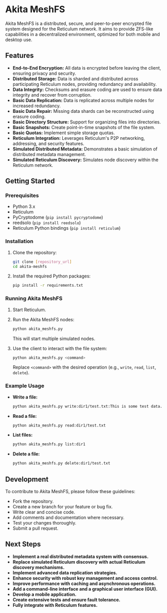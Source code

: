 # Akita MeshFS

Akita MeshFS is a distributed, secure, and peer-to-peer encrypted file system designed for the Reticulum network. It aims to provide ZFS-like capabilities in a decentralized environment, optimized for both mobile and desktop use.

## Features

* **End-to-End Encryption:** All data is encrypted before leaving the client, ensuring privacy and security.
* **Distributed Storage:** Data is sharded and distributed across participating Reticulum nodes, providing redundancy and availability.
* **Data Integrity:** Checksums and erasure coding are used to ensure data integrity and recover from corruption.
* **Basic Data Replication:** Data is replicated across multiple nodes for increased redundancy.
* **Basic Data Repair:** Missing data shards can be reconstructed using erasure coding.
* **Basic Directory Structure:** Support for organizing files into directories.
* **Basic Snapshots:** Create point-in-time snapshots of the file system.
* **Basic Quotas:** Implement simple storage quotas.
* **Reticulum Integration:** Leverages Reticulum's P2P networking, addressing, and security features.
* **Simulated Distributed Metadata:** Demonstrates a basic simulation of distributed metadata management.
* **Simulated Reticulum Discovery:** Simulates node discovery within the Reticulum network.

## Getting Started

### Prerequisites

* Python 3.x
* Reticulum
* PyCryptodome (`pip install pycryptodome`)
* reedsolo (`pip install reedsolo`)
* Reticulum Python bindings (`pip install reticulum`)

### Installation

1.  Clone the repository:

    ```bash
    git clone [repository_url]
    cd akita-meshfs
    ```

2.  Install the required Python packages:

    ```bash
    pip install -r requirements.txt
    ```

### Running Akita MeshFS

1.  Start Reticulum.

2.  Run the Akita MeshFS nodes:

    ```bash
    python akita_meshfs.py
    ```

    This will start multiple simulated nodes.

3.  Use the client to interact with the file system:

    ```bash
    python akita_meshfs.py <command>
    ```

    Replace `<command>` with the desired operation (e.g., `write`, `read`, `list`, `delete`).

### Example Usage

* **Write a file:**

    ```bash
    python akita_meshfs.py write:dir1/test.txt:This is some test data.
    ```

* **Read a file:**

    ```bash
    python akita_meshfs.py read:dir1/test.txt
    ```

* **List files:**

    ```bash
    python akita_meshfs.py list:dir1
    ```

* **Delete a file:**

    ```bash
    python akita_meshfs.py delete:dir1/test.txt
    ```

## Development

To contribute to Akita MeshFS, please follow these guidelines:

* Fork the repository.
* Create a new branch for your feature or bug fix.
* Write clear and concise code.
* Add comments and documentation where necessary.
* Test your changes thoroughly.
* Submit a pull request.

## Next Steps

* **Implement a real distributed metadata system with consensus.**
* **Replace simulated Reticulum discovery with actual Reticulum discovery mechanisms.**
* **Implement advanced data replication strategies.**
* **Enhance security with robust key management and access control.**
* **Improve performance with caching and asynchronous operations.**
* **Add a command-line interface and a graphical user interface (GUI).**
* **Develop a mobile application.**
* **Create extensive tests and ensure fault tolerance.**
* **Fully integrate with Reticulum features.**
